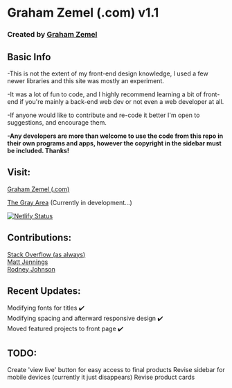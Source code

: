 # Graham Zemel (.com) v1.1
### Created by [Graham Zemel](https://github.com/grahamzemel/)

## Basic Info
-This is not the extent of my front-end design knowledge, I used a few newer libraries and this site was mostly an experiment.  

-It was a lot of fun to code, and I highly recommend learning a bit of front-end if you're mainly a back-end web dev or not even a web developer at all.  

-If anyone would like to contribute and re-code it better I'm open to suggestions, and encourage them.   

**-Any developers are more than welcome to use the code from this repo in their own programs and apps, however the copyright in the sidebar must be included. Thanks!**

## Visit:
[Graham Zemel (.com)](https://grahamzemel.com/)  

[The Gray Area](https://grayarea.grahamzemel.com/) (Currently in development...)  

[![Netlify Status](https://api.netlify.com/api/v1/badges/b2705fa1-e58c-480d-9103-a96a7e63d5b5/deploy-status)](https://app.netlify.com/sites/grahamzemel/deploys)
## Contributions: 
[Stack Overflow (as always)](https://stackoverflow.com/)  
[Matt Jennings](https://github.com/mattjennings/sveltekit-blog-template)  
[Rodney Johnson](https://github.com/rodneylab/svelte-social-icons)  

## Recent Updates:  
Modifying fonts for titles ✔️  
Modifying spacing and afterward responsive design ✔️  
Moved featured projects to front page ✔️  

## TODO:
Create 'view live' button for easy access to final products
Revise sidebar for mobile devices (currently it just disappears)
Revise product cards